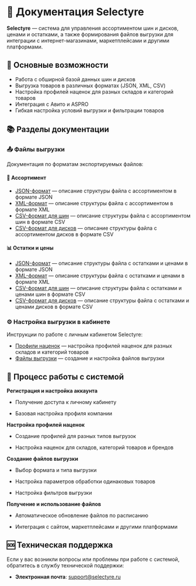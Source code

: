 # 🚗 Документация Selectyre

**Selectyre** — система для управления ассортиментом шин и дисков, ценами и остатками, а также формирования файлов выгрузки для интеграции с интернет-магазинами, маркетплейсами и другими платформами.

## 🧩 Основные возможности

- Работа с обширной базой данных шин и дисков
- Выгрузка товаров в различных форматах (JSON, XML, CSV)
- Настройка профилей наценок для разных складов и категорий товаров
- Интеграция с Авито и ASPRO
- Гибкая настройка условий выгрузки и фильтрации товаров

## 📚 Разделы документации

### 📤 Файлы выгрузки

Документация по форматам экспортируемых файлов:

#### 🛞 Ассортимент

- [JSON-формат](files/assortment/json.md) — описание структуры файла с ассортиментом в формате JSON
- [XML-формат](files/assortment/xml.md) — описание структуры файла с ассортиментом в формате XML
- [CSV-формат для шин](files/assortment/csv_tires.md) — описание структуры файла с ассортиментом шин в формате CSV
- [CSV-формат для дисков](files/assortment/csv_wheels.md) — описание структуры файла с ассортиментом дисков в формате CSV

#### 📊 Остатки и цены

- [JSON-формат](files/availability/json.md) — описание структуры файла с остатками и ценами в формате JSON
- [XML-формат](files/availability/xml.md) — описание структуры файла с остатками и ценами в формате XML
- [CSV-формат для шин](files/availability/csv_tires.md) — описание структуры файла с остатками и ценами шин в формате CSV
- [CSV-формат для дисков](files/availability/csv_wheels.md) — описание структуры файла с остатками и ценами дисков в формате CSV

### ⚙️ Настройка выгрузки в кабинете

Инструкции по работе с личным кабинетом Selectyre:

- [Профили наценок](settings/profiles.md) — настройка профилей наценок для разных складов и категорий товаров
- [Файлы выгрузки](settings/export_files.md) — создание и настройка файлов выгрузки

## 🔄 Процесс работы с системой

**Регистрация и настройка аккаунта**

   - Получение доступа к личному кабинету
   
   - Базовая настройка профиля компании

**Настройка профилей наценок**

   - Создание профилей для разных типов выгрузок

   - Настройка наценок для складов, категорий товаров и брендов

**Создание файлов выгрузки**

   - Выбор формата и типа выгрузки

   - Настройка параметров обработки одинаковых товаров

   - Настройка фильтров выгрузки

**Получение и использование файлов**

   - Автоматическое обновление файлов по расписанию

   - Интеграция с сайтом, маркетплейсами и другими платформами

## 🆘 Техническая поддержка

Если у вас возникли вопросы или проблемы при работе с системой, обратитесь в службу технической поддержки:

- **Электронная почта**: support@selectyre.ru
